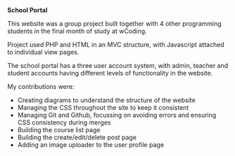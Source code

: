 **School Portal**

This website was a group project built together with 4 other programming students in the final month of study at wCoding.

Project used PHP and HTML in an MVC structure, with Javascript attached to individual view pages.

The school portal has a three user account system, with admin, teacher and student accounts having different levels of functionality
in the website.

My contributions were:
- Creating diagrams to understand the structure of the website
- Managing the CSS throughout the site to keep it consistent
- Managing Git and Github, focussing on avoiding errors and ensuring CSS consistency during merges
- Building the course list page
- Building the create/edit/delete post page
- Adding an image uploader to the user profile page
